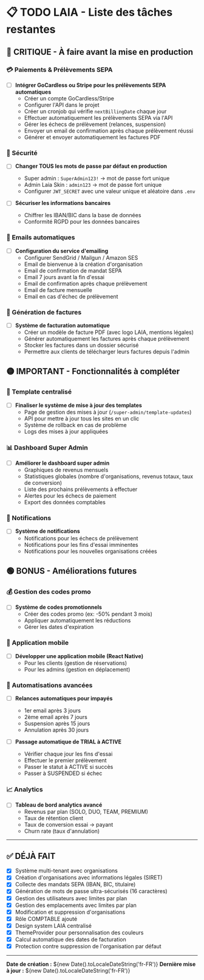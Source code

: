 # 📋 TODO LAIA - Liste des tâches restantes

## 🔴 CRITIQUE - À faire avant la mise en production

### 💳 Paiements & Prélèvements SEPA
- [ ] **Intégrer GoCardless ou Stripe pour les prélèvements SEPA automatiques**
  - Créer un compte GoCardless/Stripe
  - Configurer l'API dans le projet
  - Créer un cronjob qui vérifie `nextBillingDate` chaque jour
  - Effectuer automatiquement les prélèvements SEPA via l'API
  - Gérer les échecs de prélèvement (relances, suspension)
  - Envoyer un email de confirmation après chaque prélèvement réussi
  - Générer et envoyer automatiquement les factures PDF

### 🔐 Sécurité
- [ ] **Changer TOUS les mots de passe par défaut en production**
  - Super admin : `SuperAdmin123!` → mot de passe fort unique
  - Admin Laia Skin : `admin123` → mot de passe fort unique
  - Configurer `JWT_SECRET` avec une valeur unique et aléatoire dans `.env`

- [ ] **Sécuriser les informations bancaires**
  - Chiffrer les IBAN/BIC dans la base de données
  - Conformité RGPD pour les données bancaires

### 📧 Emails automatiques
- [ ] **Configuration du service d'emailing**
  - Configurer SendGrid / Mailgun / Amazon SES
  - Email de bienvenue à la création d'organisation
  - Email de confirmation de mandat SEPA
  - Email 7 jours avant la fin d'essai
  - Email de confirmation après chaque prélèvement
  - Email de facture mensuelle
  - Email en cas d'échec de prélèvement

### 📄 Génération de factures
- [ ] **Système de facturation automatique**
  - Créer un modèle de facture PDF (avec logo LAIA, mentions légales)
  - Générer automatiquement les factures après chaque prélèvement
  - Stocker les factures dans un dossier sécurisé
  - Permettre aux clients de télécharger leurs factures depuis l'admin

## 🟡 IMPORTANT - Fonctionnalités à compléter

### 🎨 Template centralisé
- [ ] **Finaliser le système de mise à jour des templates**
  - Page de gestion des mises à jour (`/super-admin/template-updates`)
  - API pour mettre à jour tous les sites en un clic
  - Système de rollback en cas de problème
  - Logs des mises à jour appliquées

### 📊 Dashboard Super Admin
- [ ] **Améliorer le dashboard super admin**
  - Graphiques de revenus mensuels
  - Statistiques globales (nombre d'organisations, revenus totaux, taux de conversion)
  - Liste des prochains prélèvements à effectuer
  - Alertes pour les échecs de paiement
  - Export des données comptables

### 🔔 Notifications
- [ ] **Système de notifications**
  - Notifications pour les échecs de prélèvement
  - Notifications pour les fins d'essai imminentes
  - Notifications pour les nouvelles organisations créées

## 🟢 BONUS - Améliorations futures

### 💰 Gestion des codes promo
- [ ] **Système de codes promotionnels**
  - Créer des codes promo (ex: -50% pendant 3 mois)
  - Appliquer automatiquement les réductions
  - Gérer les dates d'expiration

### 📱 Application mobile
- [ ] **Développer une application mobile (React Native)**
  - Pour les clients (gestion de réservations)
  - Pour les admins (gestion en déplacement)

### 🤖 Automatisations avancées
- [ ] **Relances automatiques pour impayés**
  - 1er email après 3 jours
  - 2ème email après 7 jours
  - Suspension après 15 jours
  - Annulation après 30 jours

- [ ] **Passage automatique de TRIAL à ACTIVE**
  - Vérifier chaque jour les fins d'essai
  - Effectuer le premier prélèvement
  - Passer le statut à ACTIVE si succès
  - Passer à SUSPENDED si échec

### 📈 Analytics
- [ ] **Tableau de bord analytics avancé**
  - Revenus par plan (SOLO, DUO, TEAM, PREMIUM)
  - Taux de rétention client
  - Taux de conversion essai → payant
  - Churn rate (taux d'annulation)

---

## ✅ DÉJÀ FAIT

- [x] Système multi-tenant avec organisations
- [x] Création d'organisations avec informations légales (SIRET)
- [x] Collecte des mandats SEPA (IBAN, BIC, titulaire)
- [x] Génération de mots de passe ultra-sécurisés (16 caractères)
- [x] Gestion des utilisateurs avec limites par plan
- [x] Gestion des emplacements avec limites par plan
- [x] Modification et suppression d'organisations
- [x] Rôle COMPTABLE ajouté
- [x] Design system LAIA centralisé
- [x] ThemeProvider pour personnalisation des couleurs
- [x] Calcul automatique des dates de facturation
- [x] Protection contre suppression de l'organisation par défaut

---

**Date de création :** ${new Date().toLocaleDateString('fr-FR')}
**Dernière mise à jour :** ${new Date().toLocaleDateString('fr-FR')}
